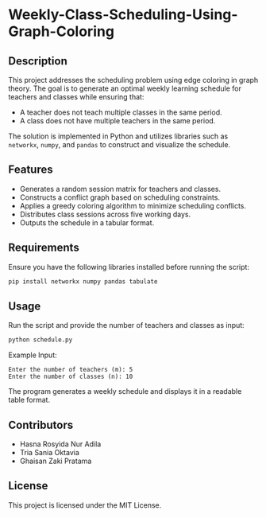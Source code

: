# Weekly-Class-Scheduling-Using-Graph-Coloring

## Description
This project addresses the scheduling problem using edge coloring in graph theory. The goal is to generate an optimal weekly learning schedule for teachers and classes while ensuring that:
- A teacher does not teach multiple classes in the same period.
- A class does not have multiple teachers in the same period.

The solution is implemented in Python and utilizes libraries such as `networkx`, `numpy`, and `pandas` to construct and visualize the schedule.

## Features
- Generates a random session matrix for teachers and classes.
- Constructs a conflict graph based on scheduling constraints.
- Applies a greedy coloring algorithm to minimize scheduling conflicts.
- Distributes class sessions across five working days.
- Outputs the schedule in a tabular format.

## Requirements
Ensure you have the following libraries installed before running the script:

```bash
pip install networkx numpy pandas tabulate
```

## Usage
Run the script and provide the number of teachers and classes as input:

```bash
python schedule.py
```

Example Input:
```
Enter the number of teachers (m): 5
Enter the number of classes (n): 10
```

The program generates a weekly schedule and displays it in a readable table format.

## Contributors
- Hasna Rosyida Nur Adila
- Tria Sania Oktavia
- Ghaisan Zaki Pratama

## License
This project is licensed under the MIT License.


